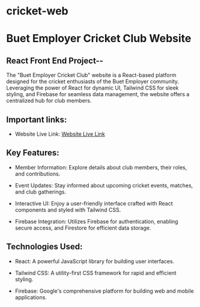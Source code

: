 # cricket-web
# Buet Employer Cricket Club Website

## React Front End Project--

The "Buet Employer Cricket Club" website is a React-based platform designed for the cricket enthusiasts of the Buet Employer community. Leveraging the power of React for dynamic UI, Tailwind CSS for sleek styling, and Firebase for seamless data management, the website offers a centralized hub for club members.

## Important links:

- Website Live Link: [Website Live Link](https://buetcricket.web.app/)


## Key Features:

- Member Information: Explore details about club members, their roles, and contributions.

- Event Updates: Stay informed about upcoming cricket events, matches, and club gatherings.

- Interactive UI: Enjoy a user-friendly interface crafted with React components and styled with Tailwind CSS.

- Firebase Integration: Utilizes Firebase for authentication, enabling secure access, and Firestore for efficient data storage.

## Technologies Used:

- React: A powerful JavaScript library for building user interfaces.

- Tailwind CSS: A utility-first CSS framework for rapid and efficient styling.

- Firebase: Google's comprehensive platform for building web and mobile applications.
